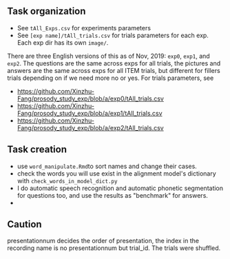## Task organization
+ See `tAll_Exps.csv` for experiments parameters
+ See `[exp name]/tAll_trials.csv` for trials parameters for each exp. Each exp dir has its own `image/`.

There are three English versions of this as of Nov, 2019: `exp0`, `exp1`, and `exp2`. The questions are the same across exps for all trials, the pictures and answers are the same across exps for all ITEM trials, but different for fillers trials depending on if we need more no or yes. For trials parameters, see
  + https://github.com/Xinzhu-Fang/prosody_study_exp/blob/a/exp0/tAll_trials.csv
  + https://github.com/Xinzhu-Fang/prosody_study_exp/blob/a/exp1/tAll_trials.csv
  + https://github.com/Xinzhu-Fang/prosody_study_exp/blob/a/exp2/tAll_trials.csv

## Task creation
+ use `word_manipulate.Rmd`to sort names and change their cases.
+ check the words you will use exist in the alignment model's dictionary with `check_words_in_model_dict.py`
+ I do automatic speech recognition and automatic phonetic segmentation for questions too, and use the results as "benchmark" for answers. 
+ 



## Caution
presentationnum decides the order of presentation, the index in the recording name is no presentationnum but trial_id. The trials were shuffled. 
